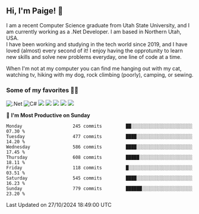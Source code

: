 ## Hi, I'm Paige! :vulcan_salute:

I am a recent Computer Science graduate from Utah State University, and I am currently working as a .Net Developer. I am based in Northern Utah, USA. \
I have been working and studying in the tech world since 2019, and I have loved (almost) every second of it! I enjoy having the opprotunity to learn new skills and solve new problems everyday, one line of code at a time.  

When I'm not at my computer you can find me hanging out with my cat, watching tv, hiking with my dog, rock climbing (poorly), camping, or sewing.  

### Some of my favorites :woman_technologist:
![.Net](https://img.shields.io/badge/.NET-5C2D91?style=for-the-badge&logo=.net&logoColor=white)
![C#](https://img.shields.io/badge/c%23-%23239120.svg?style=for-the-badge&logo=csharp&logoColor=white)
![](https://img.shields.io/badge/Laravel-FF2D20?style=for-the-badge&logo=laravel&logoColor=white) 
![](https://img.shields.io/badge/PHP-777BB4?style=for-the-badge&logo=php&logoColor=white)
![](https://img.shields.io/badge/Vue.js-35495E?style=for-the-badge&logo=vuedotjs&logoColor=4FC08D) 
![](https://img.shields.io/badge/MySQL-005C84?style=for-the-badge&logo=mysql&logoColor=white) 
![](https://img.shields.io/badge/Tailwind_CSS-38B2AC?style=for-the-badge&logo=tailwind-css&logoColor=white) 


<!--START_SECTION:waka-->
📅 **I'm Most Productive on Sunday** 

```text
Monday                   245 commits         ██░░░░░░░░░░░░░░░░░░░░░░░   07.30 % 
Tuesday                  477 commits         ████░░░░░░░░░░░░░░░░░░░░░   14.20 % 
Wednesday                586 commits         ████░░░░░░░░░░░░░░░░░░░░░   17.45 % 
Thursday                 608 commits         █████░░░░░░░░░░░░░░░░░░░░   18.11 % 
Friday                   118 commits         █░░░░░░░░░░░░░░░░░░░░░░░░   03.51 % 
Saturday                 545 commits         ████░░░░░░░░░░░░░░░░░░░░░   16.23 % 
Sunday                   779 commits         ██████░░░░░░░░░░░░░░░░░░░   23.20 % 
```



 Last Updated on 27/10/2024 18:49:00 UTC
<!--END_SECTION:waka-->
